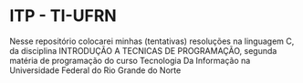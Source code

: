 # ITP - TI-UFRN
Nesse repositório colocarei minhas (tentativas) resoluções na linguagem C, da disciplina INTRODUÇÃO A TECNICAS DE PROGRAMAÇÃO, segunda matéria de programação do curso Tecnologia Da Informação na Universidade Federal do Rio Grande do Norte

